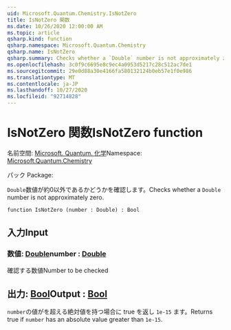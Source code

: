 ```yaml
---
uid: Microsoft.Quantum.Chemistry.IsNotZero
title: IsNotZero 関数
ms.date: 10/26/2020 12:00:00 AM
ms.topic: article
qsharp.kind: function
qsharp.namespace: Microsoft.Quantum.Chemistry
qsharp.name: IsNotZero
qsharp.summary: Checks whether a `Double` number is not approximately zero.
ms.openlocfilehash: 3c0f9c6695e8c9ec4a0953d5217c28c512ac7de1
ms.sourcegitcommit: 29e0d88a30e4166fa580132124b0eb57e1f0e986
ms.translationtype: MT
ms.contentlocale: ja-JP
ms.lasthandoff: 10/27/2020
ms.locfileid: "92714828"
---
```

# <a name="isnotzero-function"></a><span data-ttu-id="c0bf2-102">IsNotZero 関数</span><span class="sxs-lookup"><span data-stu-id="c0bf2-102">IsNotZero function</span></span>

<span data-ttu-id="c0bf2-103">名前空間: [Microsoft. Quantum. 化学](xref:Microsoft.Quantum.Chemistry)</span><span class="sxs-lookup"><span data-stu-id="c0bf2-103">Namespace: [Microsoft.Quantum.Chemistry](xref:Microsoft.Quantum.Chemistry)</span></span>

<span data-ttu-id="c0bf2-104">パック [](https://nuget.org/packages/)</span><span class="sxs-lookup"><span data-stu-id="c0bf2-104">Package: [](https://nuget.org/packages/)</span></span>


<span data-ttu-id="c0bf2-105">`Double`数値が約0以外であるかどうかを確認します。</span><span class="sxs-lookup"><span data-stu-id="c0bf2-105">Checks whether a `Double` number is not approximately zero.</span></span>

```qsharp
function IsNotZero (number : Double) : Bool
```


## <a name="input"></a><span data-ttu-id="c0bf2-106">入力</span><span class="sxs-lookup"><span data-stu-id="c0bf2-106">Input</span></span>

### <a name="number--double"></a><span data-ttu-id="c0bf2-107">数値: [Double](xref:microsoft.quantum.lang-ref.double)</span><span class="sxs-lookup"><span data-stu-id="c0bf2-107">number : [Double](xref:microsoft.quantum.lang-ref.double)</span></span>

<span data-ttu-id="c0bf2-108">確認する数値</span><span class="sxs-lookup"><span data-stu-id="c0bf2-108">Number to be checked</span></span>



## <a name="output--bool"></a><span data-ttu-id="c0bf2-109">出力: [Bool](xref:microsoft.quantum.lang-ref.bool)</span><span class="sxs-lookup"><span data-stu-id="c0bf2-109">Output : [Bool](xref:microsoft.quantum.lang-ref.bool)</span></span>

<span data-ttu-id="c0bf2-110">`number`の値がを超える絶対値を持つ場合に true を返し `1e-15` ます。</span><span class="sxs-lookup"><span data-stu-id="c0bf2-110">Returns true if `number` has an absolute value greater than `1e-15`.</span></span>